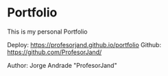 # Portfolio
This is my personal Portfolio

Deploy: https://profesorjand.github.io/portfolio
Github: https://github.com/ProfesorJand/

Author: Jorge Andrade "ProfesorJand"
